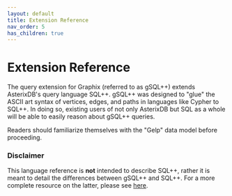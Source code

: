 ```yaml
---
layout: default
title: Extension Reference
nav_order: 5
has_children: true
---
```


# Extension Reference

The query extension for Graphix (referred to as gSQL++) extends AsterixDB's query language SQL++.
gSQL++ was designed to "glue" the ASCII art syntax of vertices, edges, and paths in languages like Cypher to SQL++.
In doing so, existing users of not only AsterixDB but SQL as a whole will be able to easily reason about gSQL++ queries.

Readers should familiarize themselves with the "Gelp" data model before proceeding.

### Disclaimer

This language reference is **not** intended to describe SQL++, rather it is meant to detail the differences between gSQL++ and SQL++. For a more complete resource on the latter, please see [here](https://nightlies.apache.org/asterixdb/sqlpp/manual.html#Introduction).
